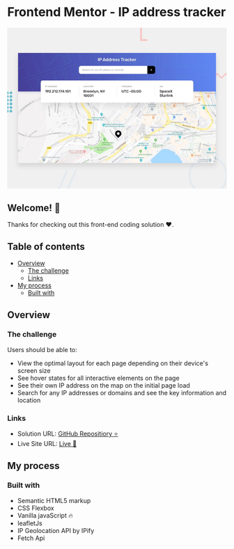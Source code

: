 # Frontend Mentor - IP address tracker

![Design preview for the IP address tracker coding challenge](./design/desktop-preview.jpg)

## Welcome! 👋

Thanks for checking out this front-end coding solution ❤.

## Table of contents

- [Overview](#overview)
  - [The challenge](#the-challenge)
  - [Links](#links)
- [My process](#my-process)
  - [Built with](#built-with)

## Overview

### The challenge

Users should be able to:

- View the optimal layout for each page depending on their device's screen size
- See hover states for all interactive elements on the page
- See their own IP address on the map on the initial page load
- Search for any IP addresses or domains and see the key information and location


### Links

- Solution URL: [GitHub Repositiory ⭐](https://github.com/nawfelsekrafi/ip-address-tracker)
- Live Site URL: [Live 🌌](https://nawfelsekrafi.github.io/ip-address-tracker/)

## My process

### Built with

- Semantic HTML5 markup
- CSS Flexbox
- Vanilla javaScript 🔥
- leafletJs
- IP Geolocation API by IPify
- Fetch Api